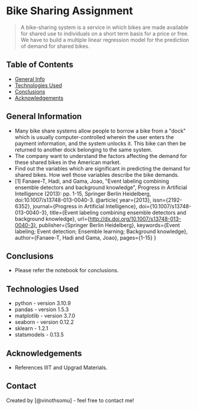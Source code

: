 # Bike Sharing Assignment
> A bike-sharing system is a service in which bikes are made available for shared use to individuals on a short term basis for a price or free.
> We have to build a multiple linear regression model for the prediction of demand for shared bikes.

## Table of Contents
* [General Info](#general-information)
* [Technologies Used](#technologies-used)
* [Conclusions](#conclusions)
* [Acknowledgements](#acknowledgements)

<!-- You can include any other section that is pertinent to your problem -->

## General Information
- Many bike share systems allow people to borrow a bike from a "dock" which is usually computer-controlled wherein the user enters the payment information, and the system unlocks it. This bike can then be returned to another dock belonging to the same system.
- The company want to understand the factors affecting the demand for these shared bikes in the American market.
- Find out the variables which are significant in predicting the demand for shared bikes. How well those variables describe the bike demands.
- [1] Fanaee-T, Hadi, and Gama, Joao, "Event labeling combining ensemble detectors and background knowledge", Progress in Artificial Intelligence (2013): pp. 1-15, Springer Berlin Heidelberg, doi:10.1007/s13748-013-0040-3.
@article{
	year={2013},
	issn={2192-6352},
	journal={Progress in Artificial Intelligence},
	doi={10.1007/s13748-013-0040-3},
	title={Event labeling combining ensemble detectors and background knowledge},
	url={http://dx.doi.org/10.1007/s13748-013-0040-3},
	publisher={Springer Berlin Heidelberg},
	keywords={Event labeling; Event detection; Ensemble learning; Background knowledge},
	author={Fanaee-T, Hadi and Gama, Joao},
	pages={1-15}
}

<!-- You don't have to answer all the questions - just the ones relevant to your project. -->

## Conclusions
- Please refer the notebook for conclusions.

<!-- You don't have to answer all the questions - just the ones relevant to your project. -->


## Technologies Used
- python - version 3.10.9
- pandas - version 1.5.3
- matplotlib - version 3.7.0
- seaborn - version 0.12.2
- sklearn - 1.2.1
- statsmodels - 0.13.5

<!-- As the libraries versions keep on changing, it is recommended to mention the version of library used in this project -->

## Acknowledgements
- References IIIT and Upgrad Materials.

## Contact
Created by [@vinothsomu] - feel free to contact me!


<!-- Optional -->
<!-- ## License -->
<!-- This project is open source and available under the [... License](). -->

<!-- You don't have to include all sections - just the one's relevant to your project -->